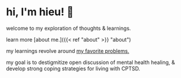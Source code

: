 # hi, I'm hieu! 🌻

welcome to my exploration of thoughts & learnings.

learn more [about me.]({{< ref "about" >}} "about")

my learnings revolve around [my favorite problems.](https://curioushieu.com/post/my-favorite-problems/) 

my goal is to destigmitize open discussion of mental health healing, & develop strong coping strategies for living with CPTSD.